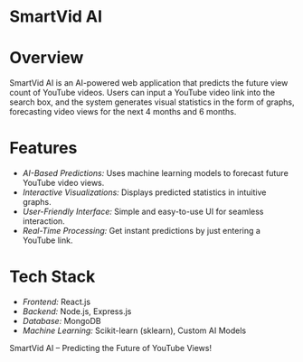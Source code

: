 # SmartVid AI

# Overview
SmartVid AI is an AI-powered web application that predicts the future view count of YouTube videos. Users can input a YouTube video link into the search box, and the system generates visual statistics in the form of graphs, forecasting video views for the next 4 months and 6 months.

# Features
- *AI-Based Predictions:* Uses machine learning models to forecast future YouTube video views.
- *Interactive Visualizations:* Displays predicted statistics in intuitive graphs.
- *User-Friendly Interface:* Simple and easy-to-use UI for seamless interaction.
- *Real-Time Processing:* Get instant predictions by just entering a YouTube link.

# Tech Stack
- *Frontend:* React.js
- *Backend:* Node.js, Express.js
- *Database:* MongoDB
- *Machine Learning:* Scikit-learn (sklearn), Custom AI Models

SmartVid AI – Predicting the Future of YouTube Views!

